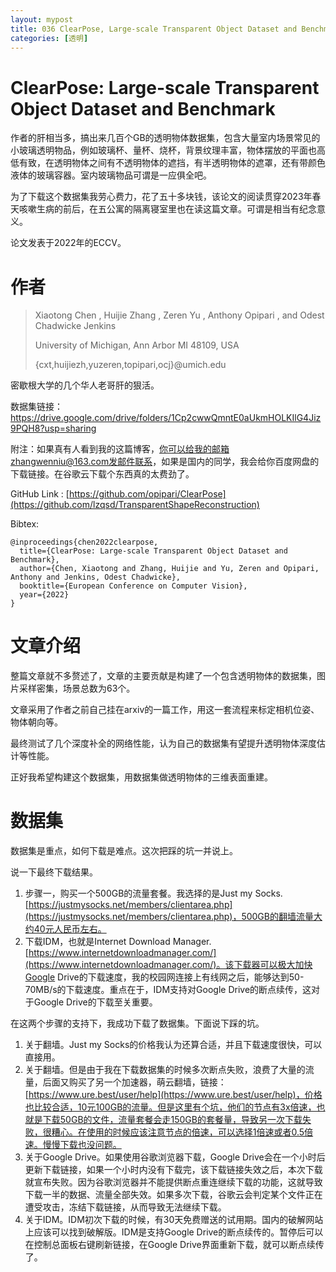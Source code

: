 ```yaml
---
layout: mypost
title: 036 ClearPose, Large-scale Transparent Object Dataset and Benchmark
categories: [透明]
---
```


# ClearPose: Large-scale Transparent Object Dataset and Benchmark

作者的肝相当多，搞出来几百个GB的透明物体数据集，包含大量室内场景常见的小玻璃透明物品，例如玻璃杯、量杯、烧杯，背景纹理丰富，物体摆放的平面也高低有致，在透明物体之间有不透明物体的遮挡，有半透明物体的遮罩，还有带颜色液体的玻璃容器。室内玻璃物品可谓是一应俱全吧。

为了下载这个数据集我劳心费力，花了五十多块钱，该论文的阅读贯穿2023年春天咳嗽生病的前后，在五公寓的隔离寝室里也在读这篇文章。可谓是相当有纪念意义。

论文发表于2022年的ECCV。

# 作者

>  Xiaotong Chen , Huijie Zhang , Zeren Yu , Anthony Opipari , and Odest Chadwicke Jenkins 
>
>  University of Michigan, Ann Arbor MI 48109, USA 
>
>  {cxt,huijiezh,yuzeren,topipari,ocj}@umich.edu

密歇根大学的几个华人老哥肝的狠活。

数据集链接：https://drive.google.com/drive/folders/1Cp2cwwQmntE0aUkmHOLKIlG4Jiz9PQH8?usp=sharing

附注：如果真有人看到我的这篇博客，你可以给我的邮箱zhangwenniu@163.com发邮件联系，如果是国内的同学，我会给你百度网盘的下载链接。在谷歌云下载个东西真的太费劲了。

GitHub Link : [https://github.com/opipari/ClearPose](https://github.com/lzqsd/TransparentShapeReconstruction)

Bibtex: 

```
@inproceedings{chen2022clearpose,
  title={ClearPose: Large-scale Transparent Object Dataset and Benchmark},
  author={Chen, Xiaotong and Zhang, Huijie and Yu, Zeren and Opipari, Anthony and Jenkins, Odest Chadwicke},
  booktitle={European Conference on Computer Vision},
  year={2022}
}
```

# 文章介绍

整篇文章就不多赘述了，文章的主要贡献是构建了一个包含透明物体的数据集，图片采样密集，场景总数为63个。

文章采用了作者之前自己挂在arxiv的一篇工作，用这一套流程来标定相机位姿、物体朝向等。

最终测试了几个深度补全的网络性能，认为自己的数据集有望提升透明物体深度估计等性能。

正好我希望构建这个数据集，用数据集做透明物体的三维表面重建。

# 数据集

数据集是重点，如何下载是难点。这次把踩的坑一并说上。

说一下最终下载结果。

1. 步骤一，购买一个500GB的流量套餐。我选择的是Just my Socks. [https://justmysocks.net/members/clientarea.php](https://justmysocks.net/members/clientarea.php)，500GB的翻墙流量大约40元人民币左右。
1. 下载IDM，也就是Internet Download Manager. [https://www.internetdownloadmanager.com/](https://www.internetdownloadmanager.com/)。该下载器可以极大加快Google Drive的下载速度，我的校园网连接上有线网之后，能够达到50-70MB/s的下载速度。重点在于，IDM支持对Google Drive的断点续传，这对于Google Drive的下载至关重要。

在这两个步骤的支持下，我成功下载了数据集。下面说下踩的坑。

1. 关于翻墙。Just my Socks的价格我认为还算合适，并且下载速度很快，可以直接用。
2. 关于翻墙。但是由于我在下载数据集的时候多次断点失败，浪费了大量的流量，后面又购买了另一个加速器，萌云翻墙，链接：[https://www.ure.best/user/help](https://www.ure.best/user/help)，价格也比较合适，10元100GB的流量。但是这里有个坑，他们的节点有3x倍速，也就是下载50GB的文件，流量套餐会走150GB的套餐量，导致另一次下载失败，很糟心。在使用的时候应该注意节点的倍速，可以选择1倍速或者0.5倍速。慢慢下载也没问题。
3. 关于Google Drive。如果使用谷歌浏览器下载，Google Drive会在一个小时后更新下载链接，如果一个小时内没有下载完，该下载链接失效之后，本次下载就宣布失败。因为谷歌浏览器并不能提供断点重连继续下载的功能，这就导致下载一半的数据、流量全部失效。如果多次下载，谷歌云会判定某个文件正在遭受攻击，冻结下载链接，从而导致无法继续下载。
4. 关于IDM。IDM初次下载的时候，有30天免费赠送的试用期。国内的破解网站上应该可以找到破解版。IDM是支持Google Drive的断点续传的。暂停后可以在控制总面板右键刷新链接，在Google Drive界面重新下载，就可以断点续传了。

